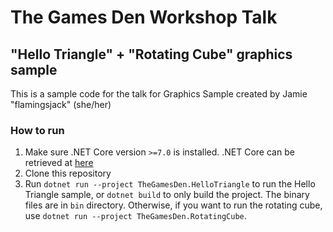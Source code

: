 # The Games Den Workshop Talk
## "Hello Triangle" + "Rotating Cube" graphics sample

This is a sample code for the talk for Graphics Sample created by
Jamie "flamingsjack" (she/her)

### How to run

1. Make sure .NET Core version `>=7.0` is installed.
.NET Core can be retrieved at [here](https://dotnet.microsoft.com/en-us/download)
2. Clone this repository
3. Run `dotnet run --project TheGamesDen.HelloTriangle` to run the Hello Triangle sample, or `dotnet build` to only build the project.
The binary files are in `bin` directory.
Otherwise, if you want to run the rotating cube, use `dotnet run --project TheGamesDen.RotatingCube`.

